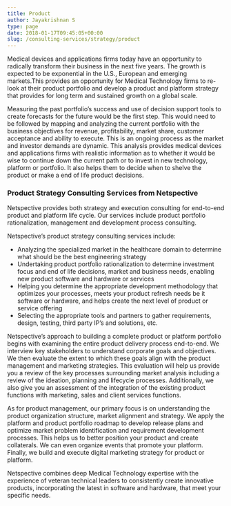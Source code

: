 ```yaml
---
title: Product
author: Jayakrishnan S
type: page
date: 2018-01-17T09:45:05+00:00
slug: /consulting-services/strategy/product
---
```


Medical devices and applications firms today have an opportunity to radically transform their business in the next five years. The growth is expected to be exponential in the U.S., European and emerging markets.This provides an opportunity for Medical Technology firms to re-look at their product portfolio and develop a product and platform strategy that provides for long term and sustained growth on a global scale.

Measuring the past portfolio’s success and use of decision support tools to create forecasts for the future would be the first step. This would need to be followed by mapping and analyzing the current portfolio with the business objectives for revenue, profitability, market share, customer acceptance and ability to execute. This is an ongoing process as the market and investor demands are dynamic. This analysis provides medical devices and applications firms with realistic information as to whether it would be wise to continue down the current path or to invest in new technology, platform or portfolio. It also helps them to decide when to shelve the product or make a end of life product decisions.

### Product Strategy Consulting Services from Netspective
Netspective provides both strategy and execution consulting for end-to-end product and platform life cycle. Our services include product portfolio rationalization, management and development process consulting.

Netspective’s product strategy consulting services include:

* Analyzing the specialized market in the healthcare domain to determine what should be the best engineering strategy
* Undertaking product portfolio rationalization to determine investment focus and end of life decisions, market and business needs, enabling new product software and hardware or services
* Helping you determine the appropriate development methodology that optimizes your processes, meets your product refresh needs be it software or hardware, and helps create the next level of product or service offering
* Selecting the appropriate tools and partners to gather requirements, design, testing, third party IP’s and solutions, etc.

Netspective’s approach to building a complete product or platform portfolio begins with examining the entire product delivery process end-to-end. We interview key stakeholders to understand corporate goals and objectives. We then evaluate the extent to which these goals align with the product management and marketing strategies. This evaluation will help us provide you a review of the key processes surrounding market analysis including a review of the ideation, planning and lifecycle processes. Additionally, we also give you an assessment of the integration of the existing product functions with marketing, sales and client services functions.

As for product management, our primary focus is on understanding the product organization structure, market alignment and strategy. We apply the platform and product portfolio roadmap to develop release plans and optimize market problem identification and requirement development processes. This helps us to better position your product and create collaterals. We can even organize events that promote your platform. Finally, we build and execute digital marketing strategy for product or platform.

Netspective combines deep Medical Technology expertise with the experience of veteran technical leaders to consistently create innovative products, incorporating the latest in software and hardware, that meet your specific needs.